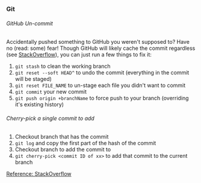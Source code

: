 ### Git

###### GitHub Un-commit
Accidentally pushed something to GitHub you weren't supposed to? Have no (read: some) fear! Though GitHub will likely cache the commit regardless (see [StackOverflow](https://stackoverflow.com/questions/448919/how-can-i-remove-a-commit-on-github)), you can just run a few things to fix it:
1. `git stash` to clean the working branch
2. `git reset --soft HEAD^` to undo the commit (everything in the commit will be staged)
3. `git reset FILE_NAME` to un-stage each file you didn't want to commit
4. `git commit` your new commit
5. `git push origin +branchName` to force push to your branch (overriding it's existing history)

###### Cherry-pick a single commit to add
1. Checkout branch that has the commit
2. `git log` and copy the first part of the hash of the commit
3. Checkout branch to add the commit to
4. `git cherry-pick <commit ID of xx>` to add that commit to the current branch

[Reference: StackOverflow](https://stackoverflow.com/questions/14635672/git-rebase-a-single-commit)
